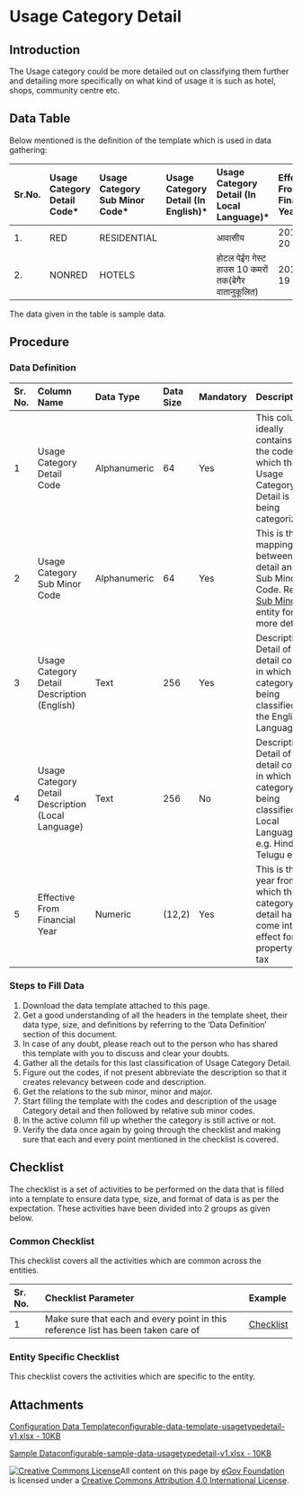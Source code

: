 # Usage Category Detail

## Introduction <a id="introduction"></a>

The Usage category could be more detailed out on classifying them further and detailing more specifically on what kind of usage it is such as hotel, shops, community centre etc.

## Data Table <a id="data-table"></a>

Below mentioned is the definition of the template which is used in data gathering:

| Sr.No. | Usage Category Detail Code\* | Usage Category Sub Minor Code\* | Usage Category Detail \(In English\)\* | Usage Category Detail \(In Local Language\)\* | Effective From Financial Year\* |
| :--- | :--- | :--- | :--- | :--- | :--- |
| 1. | RED | RESIDENTIAL | ​ | आवासीय | 2019-20 |
| 2. | NONRED | HOTELS | ​ | होटल पेईग गेस्ट हाउस 10 कमरों तक\(बेगैर वातानुकूलित\) | 2018-19 |

The data given in the table is sample data.

## Procedure <a id="procedure"></a>

### Data Definition <a id="data-definition"></a>

| Sr. No. | Column Name | Data Type | Data Size | Mandatory | Description |
| :--- | :--- | :--- | :--- | :--- | :--- |
| 1 | Usage Category Detail Code | Alphanumeric | 64 | Yes | This column ideally contains the code for which the Usage Category Detail is being categorized |
| 2 | Usage Category Sub Minor Code | Alphanumeric | 64 | Yes | This is the mapping between detail and Sub Minor Code. Refer [Sub Minor](usage-category-sub-minor.md) entity for more detail |
| 3 | Usage Category Detail Description \(English\) | Text | 256 | Yes | Description/ Detail of the detail code in which the category is being classified in the English Language |
| 4 | Usage Category Detail Description \(Local Language\) | Text | 256 | No | Description/ Detail of the detail code in which the category is being classified in Local Language. e.g. Hindi, Telugu etc. |
| 5 | Effective From Financial Year | Numeric | \(12,2\) | Yes | This is the year from which the category detail has come into effect for property tax |

### Steps to Fill Data <a id="steps-to-fill-data"></a>

1. Download the data template attached to this page.
2. Get a good understanding of all the headers in the template sheet, their data type, size, and definitions by referring to the ‘Data Definition’ section of this document.
3. In case of any doubt, please reach out to the person who has shared this template with you to discuss and clear your doubts.
4. Gather all the details for this last classification of Usage Category Detail.
5. Figure out the codes, if not present abbreviate the description so that it creates relevancy between code and description.
6. Get the relations to the sub minor, minor and major.
7. Start filling the template with the codes and description of the usage Category detail and then followed by relative sub minor codes.
8. In the active column fill up whether the category is still active or not.
9. Verify the data once again by going through the checklist and making sure that each and every point mentioned in the checklist is covered.

## Checklist <a id="checklist"></a>

The checklist is a set of activities to be performed on the data that is filled into a template to ensure data type, size, and format of data is as per the expectation. These activities have been divided into 2 groups as given below.

### Common Checklist <a id="common-checklist"></a>

This checklist covers all the activities which are common across the entities.

| Sr. No. | Checklist Parameter | Example |
| :--- | :--- | :--- |
| 1 | Make sure that each and every point in this reference list has been taken care of | ​[Checklist](https://docs.digit.org/configure-digit/configuring-master-data-templates/module-setup/common-config/checklist)​ |

### Entity Specific Checklist <a id="entity-specific-checklist"></a>

This checklist covers the activities which are specific to the entity.

## Attachments <a id="attachments"></a>

[Configuration Data Templateconfigurable-data-template-usagetypedetail-v1.xlsx - 10KB](https://firebasestorage.googleapis.com/v0/b/gitbook-28427.appspot.com/o/assets%2F-MERG_iQW5oN4ukgXP8K%2Fsync%2F6942cf6eb9a3a155480fc89f6271a56d025d04a8.xlsx?generation=1602050610030130&alt=media)

[Sample Dataconfigurable-sample-data-usagetypedetail-v1.xlsx - 10KB](https://firebasestorage.googleapis.com/v0/b/gitbook-28427.appspot.com/o/assets%2F-MERG_iQW5oN4ukgXP8K%2Fsync%2Fa14493959f0f79290a17dc024f39ffecaa73b68f.xlsx?generation=1602050610091898&alt=media)

[![Creative Commons License](https://i.creativecommons.org/l/by/4.0/80x15.png)](http://creativecommons.org/licenses/by/4.0/)All content on this page by [eGov Foundation ](https://egov.org.in/)is licensed under a [Creative Commons Attribution 4.0 International License](http://creativecommons.org/licenses/by/4.0/).

